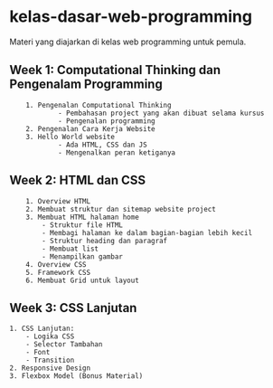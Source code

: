 # kelas-dasar-web-programming
Materi yang diajarkan di kelas web programming untuk pemula.

## Week 1: Computational Thinking dan Pengenalam Programming
        1. Pengenalan Computational Thinking 
                - Pembahasan project yang akan dibuat selama kursus
                - Pengenalan programming
        2. Pengenalan Cara Kerja Website
        3. Hello World website
                - Ada HTML, CSS dan JS
                - Mengenalkan peran ketiganya

## Week 2: HTML dan CSS
        1. Overview HTML
        2. Membuat struktur dan sitemap website project
        3. Membuat HTML halaman home
            - Struktur file HTML
            - Membagi halaman ke dalam bagian-bagian lebih kecil
            - Struktur heading dan paragraf
            - Membuat list
            - Menampilkan gambar
        4. Overview CSS
        5. Framework CSS
        6. Membuat Grid untuk layout

## Week 3: CSS Lanjutan

    1. CSS Lanjutan:
        - Logika CSS
        - Selector Tambahan
        - Font
        - Transition
    2. Responsive Design
    3. Flexbox Model (Bonus Material)
